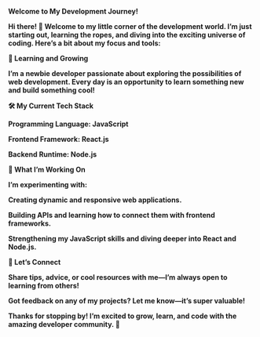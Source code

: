 <b>Welcome to My Development Journey!<b/>

Hi there! 👋 Welcome to my little corner of the development world. I’m just starting out, learning the ropes, and diving into the exciting universe of coding. Here’s a bit about my focus and tools:

🌱 Learning and Growing

I’m a newbie developer passionate about exploring the possibilities of web development. Every day is an opportunity to learn something new and build something cool!

🛠️ My Current Tech Stack

Programming Language: JavaScript

Frontend Framework: React.js

Backend Runtime: Node.js

🚀 What I’m Working On

I’m experimenting with:

Creating dynamic and responsive web applications.

Building APIs and learning how to connect them with frontend frameworks.

Strengthening my JavaScript skills and diving deeper into React and Node.js.

🤝 Let’s Connect

Share tips, advice, or cool resources with me—I’m always open to learning from others!

Got feedback on any of my projects? Let me know—it’s super valuable!

Thanks for stopping by! I’m excited to grow, learn, and code with the amazing developer community. 🌟
